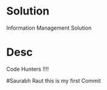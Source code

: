 # Solution
Information Management Solution
# Desc
Code Hunters !!!!

#Saurabh Raut 
this is my first Commit
